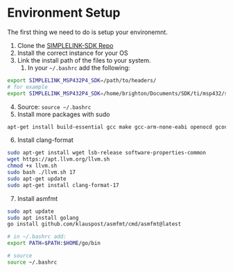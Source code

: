 # Environment Setup

The first thing we need to do is setup your environemnt.

1. Clone the [SIMPLELINK-SDK Repo](https://github.com/Topographic-Robot/SIMPLELINK-SDK)
2. Install the correct instance for your OS
3. Link the install path of the files to your system.
	1. In your `~/.bashrc` add the following:

```sh
export SIMPLELINK_MSP432P4_SDK=/path/to/headers/
# for example
export SIMPLELINK_MSP432P4_SDK=/home/brighton/Documents/SDK/ti/msp432/simplelink_msp432p4_sdk_3_40_01_02/
```

4. Source: `source ~/.bashrc`
5. Install more packages with sudo

```sh
apt-get install build-essential gcc make gcc-arm-none-eabi openocd gconf2 bear screen
```

6. Install clang-format
```sh
sudo apt-get install wget lsb-release software-properties-common
wget https://apt.llvm.org/llvm.sh
chmod +x llvm.sh
sudo bash ./llvm.sh 17
sudo apt-get update
sudo apt-get install clang-format-17
```

7. Install asmfmt
```sh
sudo apt update
sudo apt install golang
go install github.com/klauspost/asmfmt/cmd/asmfmt@latest

# in ~/.bashrc add:
export PATH=$PATH:$HOME/go/bin

# source
source ~/.bashrc
```
